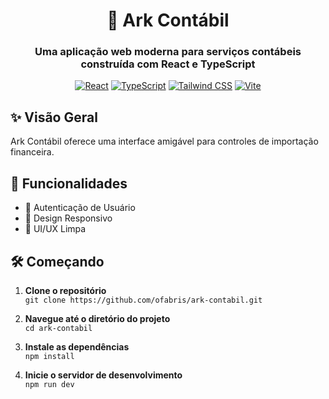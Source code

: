 <div align="center">

# 🏢 Ark Contábil

### Uma aplicação web moderna para serviços contábeis construída com React e TypeScript

[![React](https://img.shields.io/badge/React-20232A?style=for-the-badge&logo=react&logoColor=61DAFB)](https://reactjs.org/)
[![TypeScript](https://img.shields.io/badge/TypeScript-007ACC?style=for-the-badge&logo=typescript&logoColor=white)](https://www.typescriptlang.org/)
[![Tailwind CSS](https://img.shields.io/badge/Tailwind_CSS-38B2AC?style=for-the-badge&logo=tailwind-css&logoColor=white)](https://tailwindcss.com/)
[![Vite](https://img.shields.io/badge/Vite-646CFF?style=for-the-badge&logo=vite&logoColor=white)](https://vitejs.dev/)

</div>

## ✨ Visão Geral

Ark Contábil oferece uma interface amigável para controles de importação financeira.

## 🚀 Funcionalidades

- 🔐 Autenticação de Usuário
- 📱 Design Responsivo
- 🎨 UI/UX Limpa

## 🛠️ Começando

1. **Clone o repositório**  
   `git clone https://github.com/ofabris/ark-contabil.git`

2. **Navegue até o diretório do projeto**  
   `cd ark-contabil`

3. **Instale as dependências**  
   `npm install`

4. **Inicie o servidor de desenvolvimento**  
   `npm run dev`
